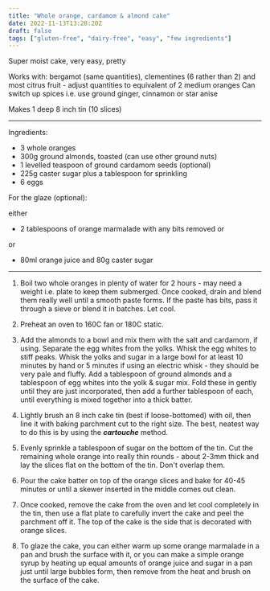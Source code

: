 ```yaml
---
title: "Whole orange, cardamom & almond cake"
date: 2022-11-13T13:28:20Z
draft: false 
tags: ["gluten-free", "dairy-free", "easy", "few ingredients"]
---
```


Super moist cake, very easy, pretty

Works with: bergamot (same quantities), clementines (6 rather than 2) and most citrus fruit - adjust quantities to equivalent of 2 medium oranges
Can switch up spices i.e. use ground ginger, cinnamon or star anise

Makes 1 deep 8 inch tin (10 slices)

___

Ingredients:

* 3 whole oranges
* 300g ground almonds, toasted (can use other ground nuts)
* 1 levelled teaspoon of ground cardamom seeds (optional)
* 225g caster sugar plus a tablespoon for sprinkling
* 6 eggs

For the glaze (optional):

either 

* 2 tablespoons of orange marmalade with any bits removed or

or

* 80ml orange juice and 80g caster sugar


___

1. Boil two whole oranges in plenty of water for 2 hours - may need a weight i.e. plate to keep them submerged. Once cooked, drain and blend them really well until a smooth paste forms. If the paste has bits, pass it through a sieve or blend it in batches. Let cool.

2. Preheat an oven to 160C fan or 180C static.

3. Add the almonds to a bowl and mix them with the salt and cardamom, if using. Separate the egg whites from the yolks. Whisk the egg whites to stiff peaks. Whisk the yolks and sugar in a large bowl for at least 10 minutes by hand or 5 minutes if using an electric whisk - they should be very pale and fluffy. 
Add a tablespoon of ground almonds and a tablespoon of egg whites into the yolk & sugar mix. Fold these in gently until they are just incorporated, then add a further tablespoon of each, until everything is mixed together into a thick batter.

4. Lightly brush an 8 inch cake tin (best if loose-bottomed) with oil, then line it with baking parchment cut to the right size. The best, neatest way to do this is by using the ***cartouche*** method.

5. Evenly sprinkle a tablespoon of sugar on the bottom of the tin.
Cut the remaining whole orange into really thin rounds - about 2-3mm thick and lay the slices flat on the bottom of the tin. Don't overlap them.  

6. Pour the cake batter on top of the orange slices and bake for 40-45 minutes or until a skewer inserted in the middle comes out clean. 

7. Once cooked, remove the cake from the oven and let cool completely in the tin, then use a flat plate to carefully invert the cake and peel the parchment off it. The top of the cake is the side that is decorated with orange slices.

8. To glaze the cake, you can either warm up some orange marmalade in a pan and brush the surface with it, or you can make a simple orange syrup by heating up equal amounts of orange juice and sugar in a pan just until large bubbles form, then remove from the heat and brush on the surface of the cake.












